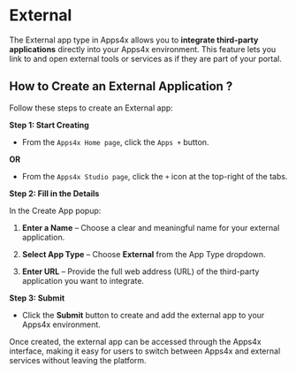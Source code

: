 # External

The External app type in Apps4x allows you to **integrate third-party applications** directly into your Apps4x environment. This feature lets you link to and open external tools or services as if they are part of your portal.

## How to Create an External Application ?

Follow these steps to create an External app:

**Step 1: Start Creating**

  - From the `Apps4x Home page`, click the `Apps +` button.

**OR**

  - From the `Apps4x Studio page`, click the `+` icon at the top-right of the tabs.

**Step 2: Fill in the Details**

In the Create App popup:

  1. **Enter a Name** – Choose a clear and meaningful name for your external application.

  2. **Select App Type** – Choose **External** from the App Type dropdown.

  3. **Enter URL** – Provide the full web address (URL) of the third-party application you want to integrate.

**Step 3: Submit**

  - Click the **Submit** button to create and add the external app to your Apps4x environment.

Once created, the external app can be accessed through the Apps4x interface, making it easy for users to switch between Apps4x and external services without leaving the platform.